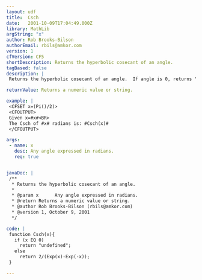```yaml
---
layout: udf
title:  Csch
date:   2001-10-09T17:04:49.000Z
library: MathLib
argString: "x"
author: Rob Brooks-Bilson
authorEmail: rbils@amkor.com
version: 1
cfVersion: CF5
shortDescription: Returns the hyperbolic cosecant of an angle.
tagBased: false
description: |
 Returns the hyperbolic cosecant of an angle.  If angle is 0, returns "undefined".  All angles are expressed in radians.

returnValue: Returns a numeric value or string.

example: |
 <CFSET x=(Pi()/2)>
 <CFOUTPUT>
 Given x=#x#<BR>
 The Csch of #x# radians is: #Csch(x)#
 </CFOUTPUT>

args:
 - name: x
   desc: Any angle expressed in radians.
   req: true


javaDoc: |
 /**
  * Returns the hyperbolic cosecant of an angle.
  * 
  * @param x      Any angle expressed in radians. 
  * @return Returns a numeric value or string. 
  * @author Rob Brooks-Bilson (rbils@amkor.com) 
  * @version 1, October 9, 2001 
  */

code: |
 function Csch(x){
   if (x EQ 0)
     return "undefined";
   else 
     return 2/(Exp(x)-Exp(-x));
 }

---
```


